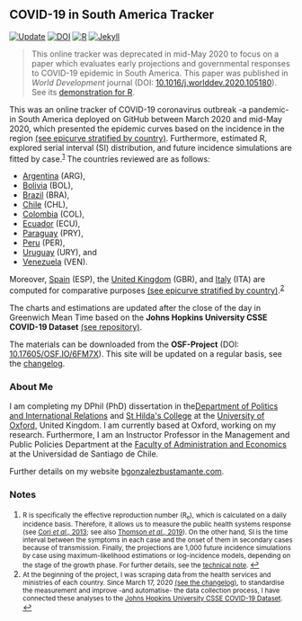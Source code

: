 ## COVID-19 in South America Tracker

[![Update](https://img.shields.io/badge/latest%20data%20update-2020--05--16-orange.svg)](https://github.com/CSSEGISandData/COVID-19/tree/master/csse_covid_19_data/csse_covid_19_time_series) [![DOI](https://img.shields.io/badge/DOI-10.17605%2FOSF.IO%2F6FM7X-blue)](http://doi.org/10.17605/OSF.IO/6FM7X) [![R](https://img.shields.io/badge/made%20with-R%20v3.6.1-1f425f.svg)](https://cran.r-project.org/) [![Jekyll](https://img.shields.io/badge/made%20with-Jekyll-1f425f.svg)](https://jekyllrb.com/)

> This online tracker was deprecated in mid-May 2020 to focus on a paper which evaluates early projections and governmental responses to COVID-19 epidemic in South America. This paper was published in *World Development* journal (DOI: [10.1016/j.worlddev.2020.105180](https://doi.org/10.1016/j.worlddev.2020.105180)). See its [demonstration for R](Early-Responses.md).

This was an online tracker of COVID-19 coronavirus outbreak -a pandemic- in South America deployed on GitHub between March 2020 and mid-May 2020, which presented the epidemic curves based on the incidence in the region [(see epicurve stratified by country)](Incidence-South-America.md). Furthermore, estimated R, explored serial interval (SI) distribution, and future incidence simulations are fitted by case.<sup id="a1">[1](#f1)</sup> The countries reviewed are as follows: 

- [Argentina](Argentina.md) (ARG), 
- [Bolivia](Bolivia.md) (BOL),
- [Brazil](Brazil.md) (BRA),
- [Chile](Chile.md) (CHL),
- [Colombia](Colombia.md) (COL),
- [Ecuador](Ecuador.md) (ECU),
- [Paraguay](Paraguay.md) (PRY),
- [Peru](Peru.md) (PER),
- [Uruguay](Uruguay.md) (URY), and 
- [Venezuela](Venezuela.md) (VEN).

Moreover, [Spain](Spain.md) (ESP), the [United Kingdom](United-Kingdom.md) (GBR), and [Italy](Italy.md) (ITA) are computed for comparative purposes [(see epicurve stratified by country)](Incidence-Europe.md).<sup id="a2">[2](#f2)</sup>

The charts and estimations are updated after the close of the day in Greenwich Mean Time based on the **Johns Hopkins University CSSE COVID-19 Dataset** [(see repository)](https://github.com/CSSEGISandData/COVID-19/tree/master/csse_covid_19_data/csse_covid_19_time_series). 

The materials can be downloaded from the **OSF-Project** (DOI: [10.17605/OSF.IO/6FM7X](http://doi.org/10.17605/OSF.IO/6FM7X)). This site will be updated on a regular basis, see the [changelog](https://github.com/bgonzalezbustamante/COVID-19-South-America/blob/master/changelog.txt).

### About Me

I am completing my DPhil (PhD) dissertation in the[Department of Politics and International Relations](https://www.politics.ox.ac.uk/) and [St Hilda's College](https://www.sthildas.ox.ac.uk/) at the [University of Oxford](http://www.ox.ac.uk/), United Kingdom. I am currently based at Oxford, working on my research. Furthermore, I am an Instructor Professor in the Management and Public Policies Department at the [Faculty of Administration and Economics](https://fae.usach.cl/) at the Universidad de Santiago de Chile.

Further details on my website [bgonzalezbustamante.com](https://bgonzalezbustamante.com/).

### Notes

1.  <small id="f1"> R is specifically the effective reproduction number (R<sub>e</sub>), which is calculated on a daily incidence basis. Therefore, it allows us to measure the public health systems response (see [Cori *et al*., 2013](https://dx.doi.org/10.1093%2Faje%2Fkwt133); see also [Thomson *et al.*, 2019](https://doi.org/10.1016/j.epidem.2019.100356)). On the other hand, SI is the time interval between the symptoms in each case and the onset of them in secondary cases because of transmission. Finally, the projections are 1,000 future incidence simulations by case using maximum-likelihood estimations or log-incidence models, depending on the stage of the growth phase. For further details, see the [technical note](technical-note.md). </small> [↩](#a1)
2. <small id="f2"> At the beginning of the project, I was scraping data from the health services and ministries of each country. Since March 17, 2020 [(see the changelog)](https://github.com/bgonzalezbustamante/COVID-19-South-America/blob/master/changelog.txt), to standardise the measurement and improve -and automatise- the data collection process, I have connected these analyses to the [Johns Hopkins University CSSE COVID-19 Dataset](https://github.com/CSSEGISandData/COVID-19/tree/master/csse_covid_19_data/csse_covid_19_time_series). </small> [↩](#a2)

